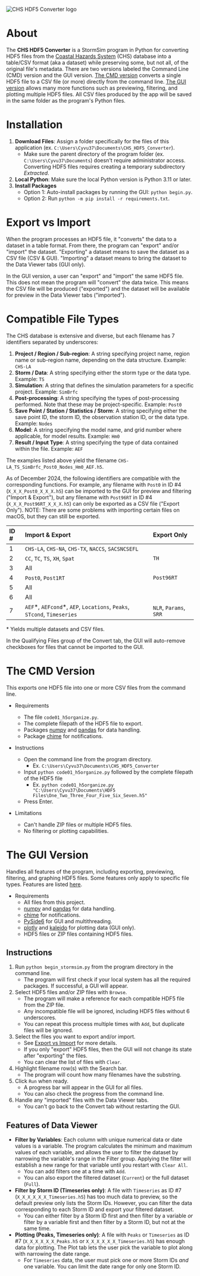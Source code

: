 ![CHS HDF5 Converter logo](resources/CHS%20HDF5%20Converter%20logo%202.png)

# About
The **CHS HDF5 Converter** is a StormSim program in Python for converting HDF5 files from the [Coastal Hazards System](https://chs.erdc.dren.mil/Home/Library) (CHS) database into a table/CSV format (aka a dataset) while preserving some, but not all, of the original file's metadata. There are two versions labeled the Command Line (CMD) version and the GUI version. [The CMD version](#the-cmd-version) converts a single HDF5 file to a CSV file (or more) directly from the command line. [The GUI version](#the-gui-version) allows many more functions such as previewing, filtering, and plotting multiple HDF5 files. All CSV files produced by the app will be saved in the same folder as the program's Python files.


# Installation
1. **Download Files**: Assign a folder specifically for the files of this application (ex. `C:\Users\Cyvu37\Documents\CHS_HDF5_Converter`). 
    * Make sure the parent directory of the program folder (ex. `C:\Users\Cyvu37\Documents`) doesn't require administrator access. Converting HDF5 files requires creating a temporary subdirectory *Extracted*.
1. **Local Python**: Make sure the local Python version is Python 3.11 or later.
1. **Install Packages**
    * Option 1: Auto-install packages by running the GUI: `python begin.py`.
    * Option 2: Run `python -m pip install -r requirements.txt`.


# Export vs Import
When the program processes an HDF5 file, it "converts" the data to a dataset in a table format. From there, the program can "export" and/or "import" the dataset. "Exporting" a dataset means to save the dataset as a CSV file (CSV & GUI). "Importing" a dataset means to bring the dataset to the Data Viewer tabs (GUI only). 

In the GUI version, a user can "export" and "import" the same HDF5 file. This does not mean the program will "convert" the data twice. This means the CSV file will be produced ("exported") and the dataset will be available for preview in the Data Viewer tabs ("imported").


# Compatible File Types
The CHS database is extensive and diverse, but each filename has 7 identifiers separated by underscores:

1. **Project / Region / Sub-region**: A string specifying project name, region name or sub-region name, depending on the data structure. Example: `CHS-LA`
1. **Storm / Data**: A string specifying either the storm type or the data type. Example: `TS`
1. **Simulation**: A string that defines the simulation parameters for a specific project. Example: `SimBrfc`
1. **Post-processing**: A string specifying the types of post-processing performed. Note that these may be project-specific. Example: `Post0`
1. **Save Point / Station / Statistics / Storm**: A string specifying either the save point ID, the storm ID, the observation station ID, or the data type. Example: `Nodes`
1. **Model**: A string specifying the model name, and grid number where applicable, for model results. Example: `Hm0`
1. **Result / Input Type**: A string specifying the type of data contained within the file. Example: `AEF`

The examples listed above yield the filename `CHS-LA_TS_SimBrfc_Post0_Nodes_Hm0_AEF.h5`.

As of December 2024, the following identifiers are compatible with the corresponding functions. For example, any filename with `Post0` in ID #4 (`X_X_X_Post0_X_X_X.h5`) can be imported to the GUI for preview and filtering ("Import & Export"), but any filename with `Post96RT` in ID #4 (`X_X_X_Post96RT_X_X_X.h5`) can only be exported as a CSV file ("Export Only"). NOTE: There are some problems with importing certain files on macOS, but they can still be exported.

ID # | Import & Export | Export Only
:----|:---------------------------------------------------------------------------|:---------------------
1    | `CHS-LA`, `CHS-NA`, `CHS-TX`, `NACCS`, `SACSNCSEFL`
2    | `CC`, `TC`, `TS`, `XH`, `Spat` | `TH`
3    | All
4    | `Post0`, `Post1RT` | `Post96RT`
5    | All
6    | All
7    | `AEF`\*, `AEFcond`\*, `AEP`, `Locations`, `Peaks`, `STcond`, `Timeseries` | `NLR`, `Params`, `SRR`

\* Yields multiple datasets and CSV files.

In the Qualifying Files group of the Convert tab, the GUI will auto-remove checkboxes for files that cannot be imported to the GUI.


# The CMD Version
This exports one HDF5 file into one or more CSV files from the command line.

* Requirements
    * The file `code01_h5organize.py`.
    * The complete filepath of the HDF5 file to export.
    * Packages [numpy](https://pypi.org/project/numpy/) and [pandas](https://pypi.org/project/pandas/) for data handling.
    * Package [chime](https://pypi.org/project/chime/) for notifications.

* Instructions
    * Open the command line from the program directory.
        * Ex. `C:\Users\Cyvu37\Documents\CHS_HDF5_Converter`
    * Input `python code01_h5organize.py` followed by the complete filepath of the HDF5 file 
        * Ex. `python code01_h5organize.py "C:\Users\Cyvu37\Documents\HDF5 Files\One_Two_Three_Four_Five_Six_Seven.h5"`
    * Press Enter.

* Limitations
    * Can't handle ZIP files or multiple HDF5 files.
    * No filtering or plotting capabilities.


# The GUI Version
Handles all features of the program, including exporting, previewing, filtering, and graphing HDF5 files. Some features only apply to specific file types. Features are listed [here](#features-of-data-viewer).

* Requirements
    * All files from this project.
    * [numpy](https://pypi.org/project/numpy/) and [pandas](https://pypi.org/project/pandas/) for data handling.
    * [chime](https://pypi.org/project/chime/) for notifications.
    * [PySide6](https://pypi.org/project/PySide6/) for GUI and multithreading.
    * [plotly](https://pypi.org/project/plotly/) and [kaleido](https://pypi.org/project/kaleido/) for plotting data (GUI only).
    * HDF5 files or ZIP files containing HDF5 files.


## Instructions
1. Run `python begin_stormsim.py` from the program directory in the command line.
    * The program will first check if your local system has all the required packages. If successful, a GUI will appear.
1. Select HDF5 files and/or ZIP files with `Browse`.
    * The program will make a reference for each compatible HDF5 file from the ZIP file.
    * Any incompatible file will be ignored, including HDF5 files without 6 underscores.
    * You can repeat this process multiple times with `Add`, but duplicate files will be ignored.
1. Select the files you want to export and/or import.
    * See [Export vs Import](#export-vs-import) for more details.
    * If you only "export" HDF5 files, then the GUI will not change its state after "exporting" the files.
    * You can clear the list of files with `Clear`.
1. Highlight filename row(s) with the Search bar.
    * The program will count how many filenames have the substring.
1. Click `Run` when ready.
    * A progress bar will appear in the GUI for all files.
    * You can also check the progress from the command line.
1. Handle any "imported" files with the Data Viewer tabs.
    * You can't go back to the Convert tab without restarting the GUI.


## Features of Data Viewer
* **Filter by Variables**: Each column with unique numerical data or date values is a variable. The program calculates the minimum and maximum values of each variable, and allows the user to filter the dataset by narrowing the variable's range in the Filter group. Applying the filter will establish a new range for that variable until you restart with `Clear All`. 
    * You can add filters one at a time with `Add`.
    * You can also export the filtered dataset (`Current`) or the full dataset (`Full`).
* **Filter by Storm ID (Timeseries only)**: A file with `Timeseries` as ID #7 (`X_X_X_X_X_X_Timeseries.h5`) has too much data to preview, so the default preview only lists the Storm IDs. However, you can filter the data corresponding to each Storm ID and export your filtered dataset. 
    * You can either filter by a Storm ID first and then filter by a variable *or* filter by a variable first and then filter by a Storm ID, but not at the same time.
* **Plotting (Peaks, Timeseries only)**: A file with `Peaks` or `Timeseries` as ID #7 (`X_X_X_X_X_X_Peaks.h5` or `X_X_X_X_X_X_Timeseries.h5`) has enough data for plotting. The Plot tab lets the user pick the variable to plot along with narrowing the date range. 
    * For `Timeseries` data, the user must pick one or more Storm IDs *and* one variable. You can limit the date range for only one Storm ID.